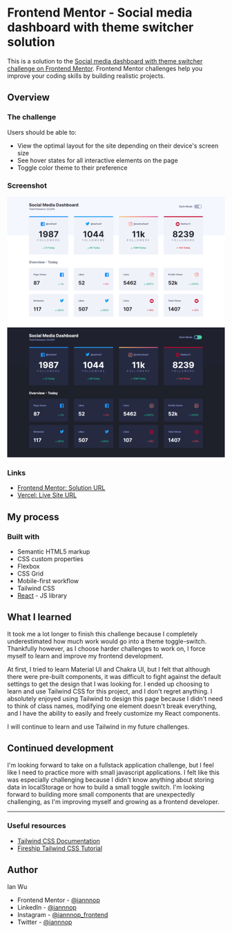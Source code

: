 # Frontend Mentor - Social media dashboard with theme switcher solution

This is a solution to the [Social media dashboard with theme switcher challenge on Frontend Mentor](https://www.frontendmentor.io/challenges/social-media-dashboard-with-theme-switcher-6oY8ozp_H). Frontend Mentor challenges help you improve your coding skills by building realistic projects. 

## Overview

### The challenge

Users should be able to:

- View the optimal layout for the site depending on their device's screen size
- See hover states for all interactive elements on the page
- Toggle color theme to their preference

### Screenshot
![](./desktop-light.png)
![](./desktop-dark.png)

### Links

- [Frontend Mentor: Solution URL](https://www.frontendmentor.io/solutions/social-media-dashboard-using-react-and-tailwind-css-NTZv3aJYx)
- [Vercel: Live Site URL](https://social-media-dashboard-dun-nine.vercel.app/)

## My process

### Built with

- Semantic HTML5 markup
- CSS custom properties
- Flexbox
- CSS Grid
- Mobile-first workflow
- Tailwind CSS
- [React](https://reactjs.org/) - JS library

## What I learned

It took me a lot longer to finish this challenge because I completely underestimated how much work would go into a theme toggle-switch. Thankfully however, as I choose harder challenges to work on, I force myself to learn and improve my frontend development.

At first, I tried to learn Material UI and Chakra UI, but I felt that although there were pre-built components, it was difficult to fight against the default settings to get the design that I was looking for. I ended up choosing to learn and use Tailwind CSS for this project, and I don't regret anything. I absolutely enjoyed using Tailwind to design this page because I didn't need to think of class names, modifying one element doesn't break everything, and I have the ability to easily and freely customize my React components.

I will continue to learn and use Tailwind in my future challenges.

## Continued development

I'm looking forward to take on a fullstack application challenge, but I feel like I need to practice more with small javascript applications. I felt like this was especially challenging because I didn't know anything about storing data in localStorage or how to build a small toggle switch. I'm looking forward to building more small components that are unexpectedly challenging, as I'm improving myself and growing as a frontend developer.

---

### Useful resources

- [Tailwind CSS Documentation](https://tailwindcss.com/docs/)
- [Fireship Tailwind CSS Tutorial](https://www.youtube.com/watch?v=pfaSUYaSgRo&ab_channel=Fireship)

## Author
Ian Wu

- Frontend Mentor - [@iannnop](https://www.frontendmentor.io/profile/iannnop)
- LinkedIn - [@iannnop](https://www.linkedin.com/in/iannnop/)
- Instagram - [@iannnop_frontend](https://www.instagram.com/iannnop_frontend/)
- Twitter - [@iannnop](https://www.twitter.com/iannnop)
